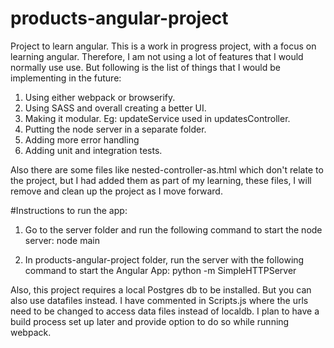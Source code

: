 # products-angular-project
Project to learn angular.
This is a work in progress project, with a focus on learning angular. Therefore, I am not using a lot of features that I would normally use use. But following is the list of things that I would be implementing in the future:
1) Using either webpack or browserify.
2) Using SASS and overall creating a better UI.
3) Making it modular. Eg: updateService used in updatesController.
4) Putting the node server in a separate folder.
5) Adding more error handling
6) Adding unit and integration tests.

Also there are some files like nested-controller-as.html which don't relate to the project, but I had added them as part of my learning, these files, I will remove and clean up the project as I move forward.

#Instructions to run the app:
1) Go to the server folder and run the following command to start the node server:
   node main

2) In products-angular-project folder, run the server with the following command to start the Angular App:
   python -m SimpleHTTPServer

Also, this project requires a local Postgres db to be installed. But you can also use datafiles instead. I have commented in Scripts.js where the urls need to be changed to access data files instead of localdb. I plan to have a build process set up later and provide option to do so while running webpack.
